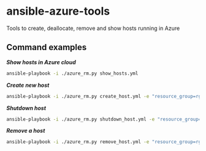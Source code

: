 # ansible-azure-tools

Tools to create, deallocate, remove and show hosts running in Azure

## Command examples

***Show hosts in Azure cloud***

```bash
ansible-playbook -i ./azure_rm.py show_hosts.yml
```
***Create new host***

```bash
ansible-playbook -i ./azure_rm.py create_host.yml -e "resource_group=rg_ansible_test vm_name=test123"
```

***Shutdown host***

```bash
ansible-playbook -i ./azure_rm.py shutdown_host.yml -e "resource_group=rg_ansible_test vm_name=test123"
```

***Remove a host***

```bash
ansible-playbook -i ./azure_rm.py remove_host.yml -e "resource_group=rg_ansible_test vm_name=test123"
```
